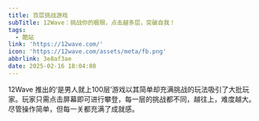 ```yaml
---
title: 百层挑战游戏
subTitle: 12Wave：挑战你的极限，点击越多层，突破自我！
tags:
  - 酷站
link: 'https://12wave.com/'
icon: 'https://12wave.com/assets/meta/fb.png'
abbrlink: 3e8af3ae
date: 2025-02-16 18:04:08
---
```


12Wave 推出的‘是男人就上100层’游戏以其简单却充满挑战的玩法吸引了大批玩家。玩家只需点击屏幕即可进行攀登，每一层的挑战都不同，越往上，难度越大。尽管操作简单，但每一关都充满了成就感。